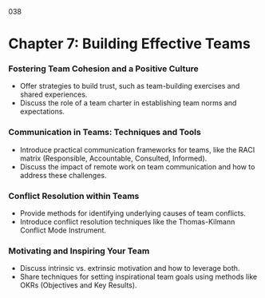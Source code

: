 038

# **Chapter 7: Building Effective Teams**


### ****Fostering Team Cohesion and a Positive Culture****

- Offer strategies to build trust, such as team-building
  exercises and shared experiences.
- Discuss the role of a team charter in establishing team
  norms and expectations.

### ****Communication in Teams: Techniques and Tools****

- Introduce practical communication frameworks for teams,
  like the RACI matrix (Responsible, Accountable, Consulted, Informed).
- Discuss the impact of remote work on team communication
  and how to address these challenges.

### ****Conflict Resolution within Teams****

- Provide methods for identifying underlying causes of team
  conflicts.
- Introduce conflict resolution techniques like the Thomas-Kilmann
  Conflict Mode Instrument.

### ****Motivating and Inspiring Your Team****

- Discuss intrinsic vs. extrinsic motivation and how to
  leverage both.
- Share techniques for setting inspirational team goals
  using methods like OKRs (Objectives and Key Results).
